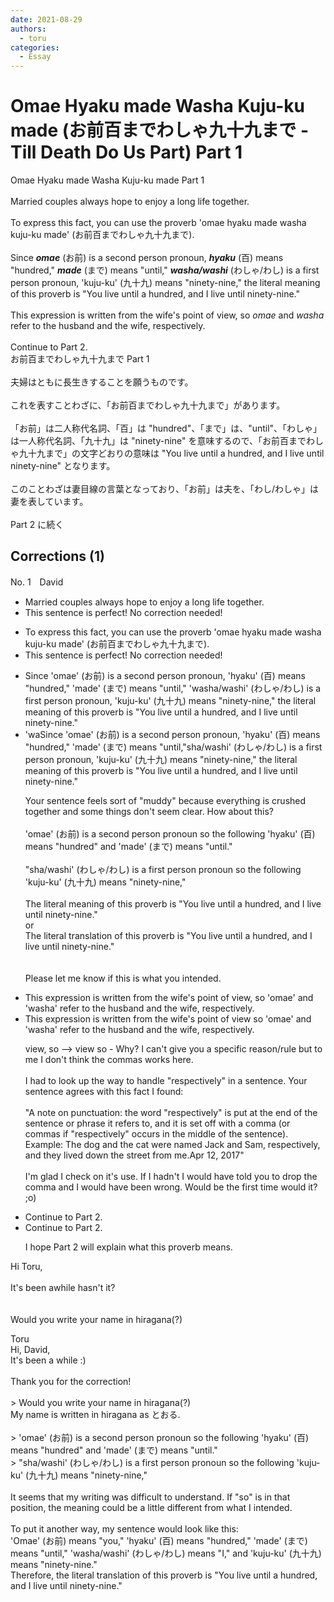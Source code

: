 ```yaml
---
date: 2021-08-29
authors:
  - toru
categories:
  - Essay
---
```


<h1 id="subject_show">Omae Hyaku made Washa Kuju-ku made (お前百までわしゃ九十九まで - Till Death Do Us Part) Part 1</h1>
<div class="date" hidden>Aug 29, 2021 11:10</div>
<div id="post"><div id="body_show_ori">
Omae Hyaku made Washa Kuju-ku made Part 1<br/><br/>Married couples always hope to enjoy a long life together.<br/><br/>To express this fact, you can use the proverb 'omae hyaku made washa kuju-ku made' (お前百までわしゃ九十九まで).<br/><br/>Since <strong><em>omae</em></strong> (お前) is a second person pronoun, <strong><em>hyaku</em></strong> (百) means "hundred," <strong><em>made</em></strong> (まで) means "until," <strong><em>washa/washi</em></strong> (わしゃ/わし) is a first person pronoun, 'kuju-ku' (九十九) means "ninety-nine," the literal meaning of this proverb is "You live until a hundred, and I live until ninety-nine."<br/><br/>This expression is written from the wife's point of view, so <em>omae</em> and <em>washa</em> refer to the husband and the wife, respectively.<br/><br/>Continue to Part 2.
</div></div>

<!-- more -->

<div id="post_ja"><div id="body_show_mo">
お前百までわしゃ九十九まで Part 1<br/><br/>夫婦はともに長生きすることを願うものです。<br/><br/>これを表すことわざに、「お前百までわしゃ九十九まで」があります。<br/><br/>「お前」は二人称代名詞、「百」は "hundred"、「まで」は、"until"、「わしゃ」は一人称代名詞、「九十九」は "ninety-nine" を意味するので、「お前百までわしゃ九十九まで」の文字どおりの意味は "You live until a hundred, and I live until ninety-nine" となります。<br/><br/>このことわざは妻目線の言葉となっており、「お前」は夫を、「わし/わしゃ」は妻を表しています。<br/><br/>Part 2 に続く
</div></div>

## Corrections (1)
<div id="block"><div class="first_name"> No. 1　<span class="just_name">David</span></div><div id="block2">
<ul class="correction_field">
<li class="incorrect">Married couples always hope to enjoy a long life together.</li>
<li class="corrected perfect">This sentence is perfect! No correction needed!</li>
</ul>
<ul class="correction_field">
<li class="incorrect">To express this fact, you can use the proverb 'omae hyaku made washa kuju-ku made' (お前百までわしゃ九十九まで).</li>
<li class="corrected perfect">This sentence is perfect! No correction needed!</li>
</ul>
<ul class="correction_field">
<li class="incorrect">Since 'omae' (お前) is a second person pronoun, 'hyaku' (百) means "hundred," 'made' (まで) means "until," 'washa/washi' (わしゃ/わし) is a first person pronoun, 'kuju-ku' (九十九) means "ninety-nine," the literal meaning of this proverb is "You live until a hundred, and I live until ninety-nine."</li>
<li class="corrected correct">
 'waSince 'omae' (お前) is a second person pronoun, 'hyaku' (百) means "hundred," 'made' (まで) means "until,"sha/washi' (わしゃ/わし) is a first person pronoun, 'kuju-ku' (九十九) means "ninety-nine," the literal meaning of this proverb is "You live until a hundred, and I live until ninety-nine."
<p class="correction_comment">Your sentence feels sort of "muddy" because everything is crushed together and some things don't seem clear. How about this? <br/><br/>'omae' (お前) is a second person pronoun so the following 'hyaku' (百) means "hundred" and 'made' (まで) means "until."<br/><br/>"sha/washi' (わしゃ/わし) is a first person pronoun so the following 'kuju-ku' (九十九) means "ninety-nine,"<br/><br/>The literal meaning of this proverb is "You live until a hundred, and I live until ninety-nine."<br/>or<br/>The literal translation of this proverb is "You live until a hundred, and I live until ninety-nine."<br/><br/><br/>Please let me know if this is what you intended.</p>
</li>
</ul>
<ul class="correction_field">
<li class="incorrect">This expression is written from the wife's point of view, so 'omae' and 'washa' refer to the husband and the wife, respectively.</li>
<li class="corrected correct">
This expression is written from the wife's point of view so 'omae' and 'washa' refer to the husband and the wife, respectively.
<p class="correction_comment">view, so --&gt; view so - Why? I can't give you a specific reason/rule but to me I don't think the commas works here.<br/><br/>I had to look up the way to handle "respectively" in a sentence. Your sentence agrees with this fact I found:<br/><br/>"A note on punctuation: the word "respectively" is put at the end of the sentence or phrase it refers to, and it is set off with a comma (or commas if "respectively" occurs in the middle of the sentence). Example: The dog and the cat were named Jack and Sam, respectively, and they lived down the street from me.Apr 12, 2017"<br/><br/>I'm glad I check on it's use. If I hadn't I would have told you to drop the comma and I would have been wrong. Would be the first time would it? ;o)</p>
</li>
</ul>
<ul class="correction_field">
<li class="incorrect">Continue to Part 2.</li>
<li class="corrected correct">
Continue to Part 2.
<p class="correction_comment">I hope Part 2 will explain what this proverb means.</p>
</li>
</ul>
<p class="comment_small">
 Hi Toru,
 <br/>
 <br/>
 It's been awhile hasn't it?
 <br/>
 <br/>
 <br/>
 Would you write your name in hiragana(?)
</p>

</div><div class="name"><span class="just_name">Toru</span><br>
Hi, David, <br/>It's been a while :)<br/><br/>Thank you for the correction!<br/><br/>&gt; Would you write your name in hiragana(?)<br/>My name is written in hiragana as とおる.<br/><br/>&gt; 'omae' (お前) is a second person pronoun so the following 'hyaku' (百) means "hundred" and 'made' (まで) means "until."<br/>&gt; "sha/washi' (わしゃ/わし) is a first person pronoun so the following 'kuju-ku' (九十九) means "ninety-nine,"<br/><br/>It seems that my writing was difficult to understand. If "so" is in that position, the meaning could be a little different from what I intended.<br/><br/>To put it another way,  my sentence would look like this:<br/>'Omae' (お前) means "you," 'hyaku' (百) means "hundred," 'made' (まで) means "until," 'washa/washi' (わしゃ/わし) means "I," and 'kuju-ku' (九十九) means "ninety-nine." <br/>Therefore, the literal translation of this proverb is "You live until a hundred, and I live until ninety-nine."
</div>
</div>
